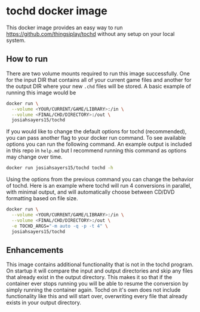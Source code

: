# tochd docker image

This docker image provides an easy way to run https://github.com/thingsiplay/tochd without any setup on your local system.

## How to run

There are two volume mounts required to run this image successfully. One for the input DIR that contains all of your current game files and another for the output DIR where your new `.chd` files will be stored. A basic example of running this image would be

```bash
docker run \
  --volume <YOUR/CURRENT/GAME/LIBRARY>:/in \
  --volume <FINAL/CHD/DIRECTORY>:/out \
  josiahsayers15/tochd
```

If you would like to change the default options for tochd (recommended), you can pass another flag to your docker run command. To see available options you can run the following command. An example output is included in this repo in `help.md` but I recommend running this command as options may change over time.

```bash
docker run josiahsayers15/tochd tochd -h
```

Using the options from the previous command you can change the behavior of tochd. Here is an example where tochd will run 4 conversions in parallel, with minimal output, and will automatically choose between CD/DVD formatting based on file size.

```bash
docker run \
  --volume <YOUR/CURRENT/GAME/LIBRARY>:/in \
  --volume <FINAL/CHD/DIRECTORY>:/out \
  -e TOCHD_ARGS="-m auto -q -p -t 4" \
  josiahsayers15/tochd
```

## Enhancements

This image contains additional functionality that is not in the tochd program. On startup it will compare the input and output directories and skip any files that already exist in the output directory. This makes it so that if the container ever stops running you will be able to resume the conversion by simply running the container again. Tochd on it's own does not include functionality like this and will start over, overwriting every file that already exists in your output directory.
